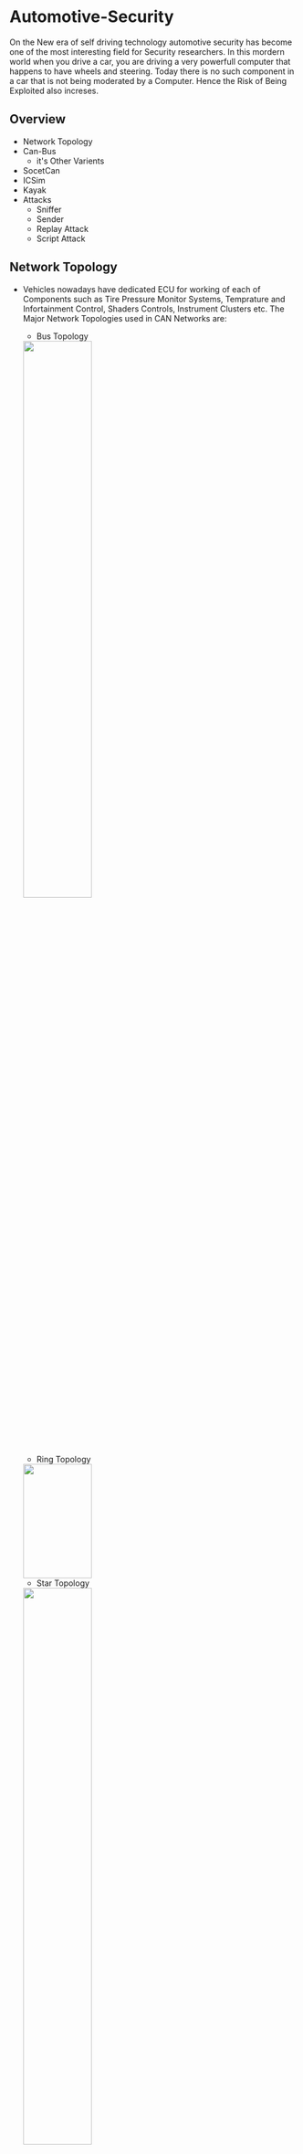 # Automotive-Security
On the New era of self driving technology automotive security has become one of the most interesting field for Security researchers. In this mordern world when you drive a car, you are driving a very powerfull computer that happens to have wheels and steering. Today there is no such component in a car that is not being moderated by a Computer. Hence the Risk of Being Exploited also increses.

## Overview

- Network Topology
- Can-Bus
  - it's Other Varients 
- SocetCan
- ICSim
- Kayak
- Attacks
  - Sniffer
  - Sender 
  - Replay Attack
  - Script Attack 
  
## Network Topology
- Vehicles nowadays have dedicated ECU for working of each of Components such as Tire Pressure Monitor Systems, Temprature and Infortainment Control, Shaders Controls, Instrument Clusters etc. The Major Network Topologies used in CAN Networks are:
  - Bus Topology
  <img src = "https://user-images.githubusercontent.com/100958162/221414549-41b24b76-31d8-41f8-b46b-cc07ad614091.png" width ="50%">
  
  - Ring Topology
  <img src = "https://user-images.githubusercontent.com/100958162/221414835-44a2237b-cd2a-4b77-8451-e7cdb0baa36e.png" width = "50%" height = "200" >

  - Star Topology
  <img src="https://user-images.githubusercontent.com/100958162/221414844-5f38e79e-910f-4bf4-9f74-00f41b093edd.png" width="50%" height ="50%">
  
  **However the Network paradigm used inside most of the Vehicles nowadays is CAN-Bus Topology**
  <img src ="https://user-images.githubusercontent.com/100958162/221415320-84b8877a-e154-46d2-a09f-0cde3f7dce1c.png" width ="60%" height="300">
  
## CAN-Bus
Controlled Area Network or CAN Network is like the Nervous system of a car responsible for it's entire working and intervehicular communication. Since CAN-Bus follows bus topology each nodes are interconnected to a single bus line making it possible in a two way communication between any two nodes at a time.A node brodcastes a CAN signal to all the other node, the corresponding node with the matching destination adress captures the data. 
A Serial CAN Communication 

<img src="https://user-images.githubusercontent.com/100958162/221421092-2629f478-e5b4-4e2f-ba47-4dfae6ec2f36.png" width="50%" height="300">
- Can Networks can be interfaced using OBD ports, Usually they are present below the steering column or hidden somewhere in the dash.
- There are mainly two types of CAN Data 
  - Standard CAN PAckets 
  - Extended CAN Packets

#### Apart from CAN there are also other Protocols that are made by diffrent Brands are used for handiling diffrent technical situations inside the Car
- ISO-TP Protocol
  - Used to send CAN data Packets Exceeding 8byte of the Standard CAN protocol
- CanOpen Protocol
  - Changed the 11byte arbiary Id to a combination of 4bit function cod and 7bit Node ID, therefore csn be used for Precise Data Transfer
- The GMLAN Bus 
  - Uses Single Wire Low Speed and Double Wire High Speed Bus
- The SAEJ1850 Protocol
  - Old and Slower than Can But Easy to Imlement 
- The Keyword Protocol
  - Communicates through KWP2000 line(pin 7), the data may contain upto 255 byte
- The Local InterConnect Network Protocol
  - Faster than Can since it doesn't contain any Identifier ID, a single master Controls all the Slave Nodes
- The MOst Protocol
  - Media Oriented System Transport designed for multimedia devices, usually used to acces any internal mic or output Displays in a IVT Console or any hardware components that has a media console
- The Flex Ray Bus
  - High Speed Data Transfer Upto 10Mbps, Uses twisted wires to communicate, but can also used dual-channel communication.
- Automotive Ethernet

## SocketCan 
SocketCan is a Linux Utility that combines/unifies all the CAN tools and it's diffrent interfaces to a uniques interface. It Can also be used to create tools for supporting CAN, that enables us to try diffrent Options on the Persisting Can Networks. SocketCan ties user to the Linux Netwroking Kernal making it possible for creating a sperate interface for unifying all the CAN Networks.
A detailed writeup on Installing and Configuring SocketCan is given on it's Official [Github](https://github.com/linux-can/socketcand)

## ICSim
To practice CAN-Bus exploitation we will be using an ICSim package from Craig Smith. ICSim includes a dashboard with speedometer, door lock
indicators, turn signal indicators and a control panel. The control panel allows the user to interact with the simulated automobile network, applying
acceleration, brakes, controlling the door locks and turn signals.
### Installing ICSim

You will need:
* SDL2
* SDL2_Image
* can-utils

You can get can-utils from github or on Ubuntu you may run the follwoing

```
  sudo apt-get install libsdl2-dev libsdl2-image-dev can-utils  
```

You can run the following commands to setup a virtual can interface

```
  sudo modprobe can
  sudo modprobe vcan
  sudo ip link add dev vcan0 type vcan
  sudo ip link set up vcan0
```

If you type ifconfig vcan0 you should see a vcan0 interface. A setup_vcan.sh file has also been provided with this
repo.

**Usage**

Default operations:

Start the Instrument Cluster (IC) simulator:

```
  ./icsim vcan0
```

Then startup the controls

```
  ./controls vcan0
```
<table align="center">
<tr>
<td><img src="https://user-images.githubusercontent.com/100958162/221443075-da04eb22-d9a1-48c4-b414-d71bff62f33a.png" width ="100%" height="80%"></td>
<td><img src="https://user-images.githubusercontent.com/100958162/221443109-0245da80-a0f4-47a2-b0fc-8660d29b5fb3.png" width="50%" height="50%"></td>
</tr>
</table>
